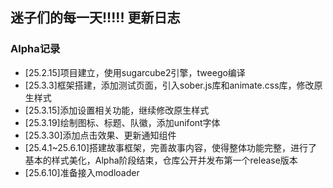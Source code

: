 ## 迷子们的每一天!!!!!  更新日志
### Alpha记录
- [25.2.15]项目建立，使用sugarcube2引擎，tweego编译
- [25.3.3]框架搭建，添加测试页面，引入sober.js库和animate.css库，修改原生样式
- [25.3.15]添加设置相关功能，继续修改原生样式
- [25.3.19]绘制图标、标题、队徽，添加unifont字体
- [25.3.30]添加点击效果、更新通知组件
- [25.4.1~25.6.10]搭建故事框架，完善故事内容，使得整体功能完整，进行了基本的样式美化，Alpha阶段结束，仓库公开并发布第一个release版本
- [25.6.10]准备接入modloader
